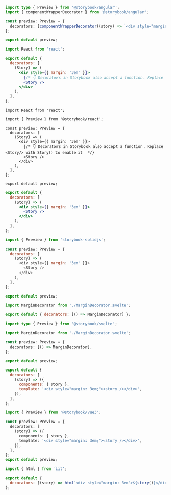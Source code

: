```ts filename=".storybook/preview.ts" renderer="angular" language="ts"
import type { Preview } from '@storybook/angular';
import { componentWrapperDecorator } from '@storybook/angular';

const preview: Preview = {
  decorators: [componentWrapperDecorator((story) => `<div style="margin: 3em">${story}</div>`)],
};

export default preview;
```

```jsx filename=".storybook/preview.jsx" renderer="react" language="js"
import React from 'react';

export default {
  decorators: [
    (Story) => (
      <div style={{ margin: '3em' }}>
        {/* 👇 Decorators in Storybook also accept a function. Replace <Story/> with Story() to enable it  */}
        <Story />
      </div>
    ),
  ],
};
```

```tsx filename=".storybook/preview.tsx" renderer="react" language="ts"
import React from 'react';

import { Preview } from '@storybook/react';

const preview: Preview = {
  decorators: [
    (Story) => (
      <div style={{ margin: '3em' }}>
        {/* 👇 Decorators in Storybook also accept a function. Replace <Story/> with Story() to enable it  */}
        <Story />
      </div>
    ),
  ],
};

export default preview;
```

```jsx filename=".storybook/preview.js" renderer="solid" language="js"
export default {
  decorators: [
    (Story) => (
      <div style={{ margin: '3em' }}>
        <Story />
      </div>
    ),
  ],
};
```

```js filename=".storybook/preview.tsx" renderer="solid" language="ts"
import { Preview } from 'storybook-solidjs';

const preview: Preview = {
  decorators: [
    (Story) => (
      <div style={{ margin: '3em' }}>
        <Story />
      </div>
    ),
  ],
};

export default preview;
```

```js filename=".storybook/preview.js" renderer="svelte" language="js"
import MarginDecorator from './MarginDecorator.svelte';

export default { decorators: [() => MarginDecorator] };
```

```ts filename=".storybook/preview.ts" renderer="svelte" language="ts"
import type { Preview } from '@storybook/svelte';

import MarginDecorator from './MarginDecorator.svelte';

const preview: Preview = {
  decorators: [() => MarginDecorator],
};

export default preview;
```

```js filename=".storybook/preview.js" renderer="vue" language="js"
export default {
  decorators: [
    (story) => ({
      components: { story },
      template: '<div style="margin: 3em;"><story /></div>',
    }),
  ],
};
```

```ts filename=".storybook/preview.ts" renderer="vue" language="ts"
import { Preview } from '@storybook/vue3';

const preview: Preview = {
  decorators: [
    (story) => ({
      components: { story },
      template: '<div style="margin: 3em;"><story /></div>',
    }),
  ],
};
export default preview;
```

```js filename=".storybook/preview.js" renderer="web-components" language="js"
import { html } from 'lit';

export default {
  decorators: [(story) => html`<div style="margin: 3em">${story()}</div>`],
};
```

